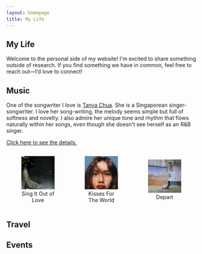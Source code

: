 ```yaml
---
layout: homepage
title: My Life
---
```


## My Life
Welcome to the personal side of my website! I'm excited to share something outside of research. If you find something we have in common, feel free to reach out—I’d love to connect!

## Music

One of the songwriter I love is [Tanya Chua](https://en.wikipedia.org/wiki/Tanya_Chua). She is a Singaporean singer-songwriter. I love her song-writing, the melody seems simple but full of softness and novelty. I also admire her unique tone and rhythm that flows naturally within her songs, even though she doesn't see herself as an R&B singer.

[Click here to see the details.](tanyachua.md)

<div style="display: flex; justify-content: space-between; align-items: center; text-align: center;">
  <figure style="width: 30%;">
    <img src="assets/img/shuodaoai.jpg" alt="Album cover of Tanya Chua's 'Sing It Out of Love'" style="width: 100%;"/>
    <figcaption>Sing It Out of Love</figcaption>
  </figure>
  <figure style="width: 30%;">
    <img src="assets/img/shiwen.jpg" alt="Album cover of Tanya Chua's 'Kisses For The World'" style="width: 100%;"/>
    <figcaption>Kisses For The World</figcaption>
  </figure>
  <figure style="width: 30%;">
    <img src="assets/img/depart.jpg" alt="Album cover of Tanya Chua's 'Depart'" style="width: 100%;"/>
    <figcaption>Depart</figcaption>
  </figure>
</div>



## Travel


## Events
